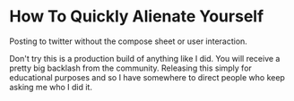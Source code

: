 How To Quickly Alienate Yourself
================================

Posting to twitter without the compose sheet or user interaction.

Don't try this is a production build of anything like I did. You will receive a pretty big backlash from the community. 
Releasing this simply for educational purposes and so I have somewhere to direct people who keep asking me who I did it.
